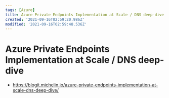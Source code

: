 ```yaml
---
tags: [Azure]
title: Azure Private Endpoints Implementation at Scale / DNS deep-dive
created: '2021-09-16T02:59:20.986Z'
modified: '2021-09-16T02:59:48.536Z'
---
```


# Azure Private Endpoints Implementation at Scale / DNS deep-dive

* https://blogit.michelin.io/azure-private-endpoints-implementation-at-scale-dns-deep-dive/

